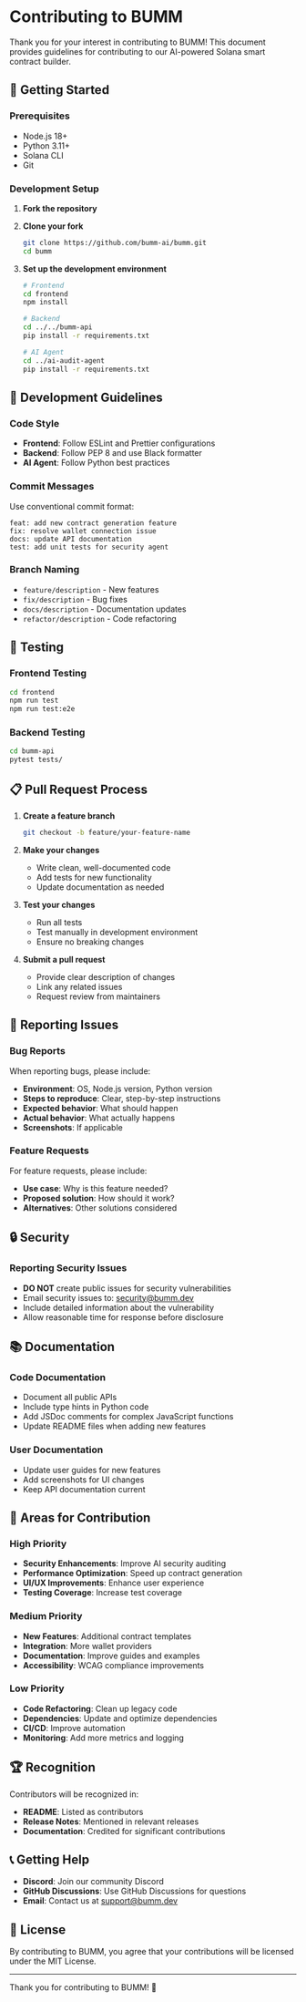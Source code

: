 # Contributing to BUMM

Thank you for your interest in contributing to BUMM! This document provides guidelines for contributing to our AI-powered Solana smart contract builder.

## 🚀 Getting Started

### Prerequisites
- Node.js 18+
- Python 3.11+
- Solana CLI
- Git

### Development Setup

1. **Fork the repository**
2. **Clone your fork**
   ```bash
   git clone https://github.com/bumm-ai/bumm.git
   cd bumm
   ```

3. **Set up the development environment**
   ```bash
   # Frontend
   cd frontend
   npm install
   
   # Backend
   cd ../../bumm-api
   pip install -r requirements.txt
   
   # AI Agent
   cd ../ai-audit-agent
   pip install -r requirements.txt
   ```

## 📝 Development Guidelines

### Code Style
- **Frontend**: Follow ESLint and Prettier configurations
- **Backend**: Follow PEP 8 and use Black formatter
- **AI Agent**: Follow Python best practices

### Commit Messages
Use conventional commit format:
```
feat: add new contract generation feature
fix: resolve wallet connection issue
docs: update API documentation
test: add unit tests for security agent
```

### Branch Naming
- `feature/description` - New features
- `fix/description` - Bug fixes
- `docs/description` - Documentation updates
- `refactor/description` - Code refactoring

## 🧪 Testing

### Frontend Testing
```bash
cd frontend
npm run test
npm run test:e2e
```

### Backend Testing
```bash
cd bumm-api
pytest tests/
```

## 📋 Pull Request Process

1. **Create a feature branch**
   ```bash
   git checkout -b feature/your-feature-name
   ```

2. **Make your changes**
   - Write clean, well-documented code
   - Add tests for new functionality
   - Update documentation as needed

3. **Test your changes**
   - Run all tests
   - Test manually in development environment
   - Ensure no breaking changes

4. **Submit a pull request**
   - Provide clear description of changes
   - Link any related issues
   - Request review from maintainers

## 🐛 Reporting Issues

### Bug Reports
When reporting bugs, please include:
- **Environment**: OS, Node.js version, Python version
- **Steps to reproduce**: Clear, step-by-step instructions
- **Expected behavior**: What should happen
- **Actual behavior**: What actually happens
- **Screenshots**: If applicable

### Feature Requests
For feature requests, please include:
- **Use case**: Why is this feature needed?
- **Proposed solution**: How should it work?
- **Alternatives**: Other solutions considered

## 🔒 Security

### Reporting Security Issues
- **DO NOT** create public issues for security vulnerabilities
- Email security issues to: security@bumm.dev
- Include detailed information about the vulnerability
- Allow reasonable time for response before disclosure

## 📚 Documentation

### Code Documentation
- Document all public APIs
- Include type hints in Python code
- Add JSDoc comments for complex JavaScript functions
- Update README files when adding new features

### User Documentation
- Update user guides for new features
- Add screenshots for UI changes
- Keep API documentation current

## 🎯 Areas for Contribution

### High Priority
- **Security Enhancements**: Improve AI security auditing
- **Performance Optimization**: Speed up contract generation
- **UI/UX Improvements**: Enhance user experience
- **Testing Coverage**: Increase test coverage

### Medium Priority
- **New Features**: Additional contract templates
- **Integration**: More wallet providers
- **Documentation**: Improve guides and examples
- **Accessibility**: WCAG compliance improvements

### Low Priority
- **Code Refactoring**: Clean up legacy code
- **Dependencies**: Update and optimize dependencies
- **CI/CD**: Improve automation
- **Monitoring**: Add more metrics and logging

## 🏆 Recognition

Contributors will be recognized in:
- **README**: Listed as contributors
- **Release Notes**: Mentioned in relevant releases
- **Documentation**: Credited for significant contributions

## 📞 Getting Help

- **Discord**: Join our community Discord
- **GitHub Discussions**: Use GitHub Discussions for questions
- **Email**: Contact us at support@bumm.dev

## 📄 License

By contributing to BUMM, you agree that your contributions will be licensed under the MIT License.

---

Thank you for contributing to BUMM! 🚀
